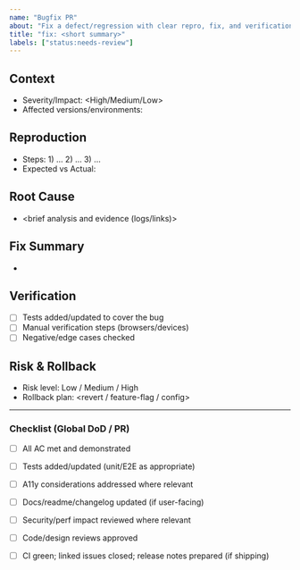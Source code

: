 ```yaml
---
name: "Bugfix PR"
about: "Fix a defect/regression with clear repro, fix, and verification"
title: "fix: <short summary>"
labels: ["status:needs-review"]
---
```

<!-- Note: YAML front matter is parsed by our labeler workflow; GitHub itself does not apply labels from front matter. -->

<!-- Suggested additional labels (pick as relevant):
- priority:* (set by impact)
- env:staging (for QA)
-->

## Context
- Severity/Impact: <High/Medium/Low>
- Affected versions/environments: <list>

## Reproduction
- Steps: 1) … 2) … 3) …
- Expected vs Actual: <summary>

## Root Cause
- <brief analysis and evidence (logs/links)>

## Fix Summary
- <what changed and why>

## Verification
- [ ] Tests added/updated to cover the bug
- [ ] Manual verification steps (browsers/devices)
- [ ] Negative/edge cases checked

## Risk & Rollback
- Risk level: Low / Medium / High
- Rollback plan: <revert / feature-flag / config>

---
### Checklist (Global DoD / PR)
- [ ] All AC met and demonstrated
- [ ] Tests added/updated (unit/E2E as appropriate)
- [ ] A11y considerations addressed where relevant
- [ ] Docs/readme/changelog updated (if user-facing)
- [ ] Security/perf impact reviewed where relevant
- [ ] Code/design reviews approved
- [ ] CI green; linked issues closed; release notes prepared (if shipping)

